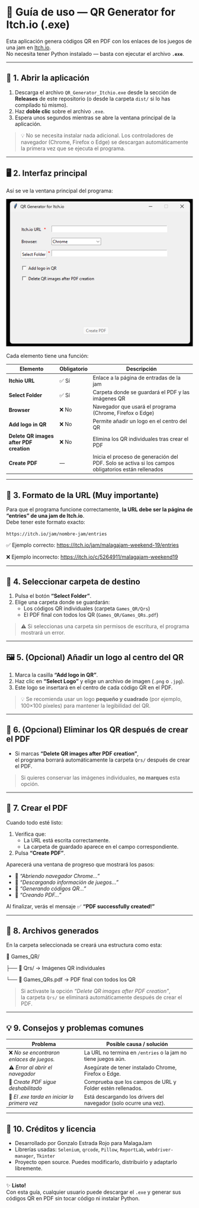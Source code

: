 # 🧭 Guía de uso — QR Generator for Itch.io (.exe)

Esta aplicación genera códigos QR en PDF con los enlaces de los juegos de una jam en [Itch.io](https://itch.io).  
No necesita tener Python instalado — basta con ejecutar el archivo **`.exe`**.

---

## 🚀 1. Abrir la aplicación

1. Descarga el archivo `QR_Generator_Itchio.exe` desde la sección de **Releases** de este repositorio (o desde la carpeta `dist/` si lo has compilado tú mismo).  
2. Haz **doble clic** sobre el archivo `.exe`.  
3. Espera unos segundos mientras se abre la ventana principal de la aplicación.

> 💡 No se necesita instalar nada adicional. Los controladores de navegador (Chrome, Firefox o Edge) se descargan automáticamente la primera vez que se ejecuta el programa.

---

## 🖥️ 2. Interfaz principal

Así se ve la ventana principal del programa:

![Ventana principal de QR Generator for Itch.io](docs/images/app_main_window.png)

Cada elemento tiene una función:

| Elemento | Obligatorio | Descripción |
|-----------|--------------|--------------|
| **Itchio URL** | ✅ Sí | Enlace a la página de entradas de la jam |
| **Select Folder** | ✅ Sí | Carpeta donde se guardará el PDF y las imágenes QR|
| **Browser**  | ❌ No | Navegador que usará el programa (Chrome, Firefox o Edge)|
| **Add logo in QR**  | ❌ No | Permite añadir un logo en el centro del QR|
| **Delete QR images after PDF creation**  | ❌ No | Elimina los QR individuales tras crear el PDF|
| **Create PDF** | — | Inicia el proceso de generación del PDF. Solo se activa si los campos obligatorios están rellenados|

---

## 🔗 3. Formato de la URL (Muy importante)

Para que el programa funcione correctamente, **la URL debe ser la página de “entries” de una jam de Itch.io**.  
Debe tener este formato exacto:

``
https://itch.io/jam/nombre-jam/entries
``

✅ Ejemplo correcto: <https://itch.io/jam/malagajam-weekend-19/entries>

❌ Ejemplo incorrecto: <https://itch.io/c/5264911/malagajam-weekend19>

---

## 📁 4. Seleccionar carpeta de destino

1. Pulsa el botón **“Select Folder”**.  
2. Elige una carpeta donde se guardarán:
   - Los códigos QR individuales (carpeta `Games_QR/Qrs`)
   - El PDF final con todos los QR (`Games_QR/Games_QRs.pdf`)

> ⚠️ Si seleccionas una carpeta sin permisos de escritura, el programa mostrará un error.

---

## 🖼️ 5. (Opcional) Añadir un logo al centro del QR

1. Marca la casilla **“Add logo in QR”**.  
2. Haz clic en **“Select Logo”** y elige un archivo de imagen (`.png` o `.jpg`).  
3. Este logo se insertará en el centro de cada código QR en el PDF.

> 💡 Se recomienda usar un logo **pequeño y cuadrado** (por ejemplo, 100×100 píxeles) para mantener la legibilidad del QR.

---

## 🧹 6. (Opcional) Eliminar los QR después de crear el PDF

- Si marcas **“Delete QR images after PDF creation”**,  
  el programa borrará automáticamente la carpeta `Qrs/` después de crear el PDF.

> Si quieres conservar las imágenes individuales, **no marques** esta opción.

---

## 📄 7. Crear el PDF

Cuando todo esté listo:

1. Verifica que:
   - La URL está escrita correctamente.  
   - La carpeta de guardado aparece en el campo correspondiente.  
2. Pulsa **“Create PDF”**.  

Aparecerá una ventana de progreso que mostrará los pasos:

- 🔹 *“Abriendo navegador Chrome…”*  
- 🔹 *“Descargando información de juegos…”*  
- 🔹 *“Generando códigos QR…”*  
- 🔹 *“Creando PDF…”*  

Al finalizar, verás el mensaje ✅ **“PDF successfully created!”**

---

## 📘 8. Archivos generados

En la carpeta seleccionada se creará una estructura como esta:

📁 Games_QR/

├── 📁 Qrs/ → Imágenes QR individuales

└── 📄 Games_QRs.pdf → PDF final con todos los QR

> Si activaste la opción *“Delete QR images after PDF creation”*,  
> la carpeta `Qrs/` se eliminará automáticamente después de crear el PDF.

---

## 💡 9. Consejos y problemas comunes

| Problema | Posible causa / solución |
|-----------|---------------------------|
| ❌ *No se encontraron enlaces de juegos.* | La URL no termina en `/entries` o la jam no tiene juegos aún. |
| ⚠️ *Error al abrir el navegador* | Asegúrate de tener instalado Chrome, Firefox o Edge. |
| 🚫 *Create PDF sigue deshabilitado* | Comprueba que los campos de URL y Folder estén rellenados. |
| 🧱 *El .exe tarda en iniciar la primera vez* | Está descargando los drivers del navegador (solo ocurre una vez). |

---

## 🧾 10. Créditos y licencia

- Desarrollado por Gonzalo Estrada Rojo para MalagaJam
- Librerías usadas: `Selenium`, `qrcode`, `Pillow`, `ReportLab`, `webdriver-manager`, `Tkinter`
- Proyecto open source. Puedes modificarlo, distribuirlo y adaptarlo libremente.

---

✨ **Listo!**  
Con esta guía, cualquier usuario puede descargar el `.exe` y generar sus códigos QR en PDF sin tocar código ni instalar Python.
